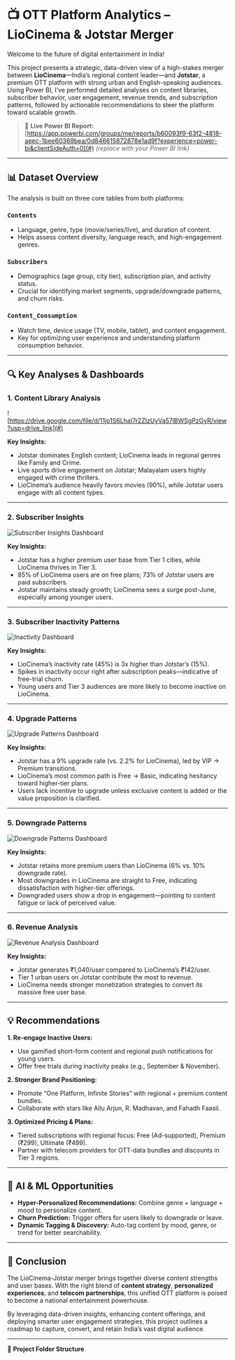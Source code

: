 # 📺 OTT Platform Analytics – LioCinema & Jotstar Merger

Welcome to the future of digital entertainment in India!

This project presents a strategic, data-driven view of a high-stakes merger between **LioCinema**—India’s regional content leader—and **Jotstar**, a premium OTT platform with strong urban and English-speaking audiences. Using Power BI, I’ve performed detailed analyses on content libraries, subscriber behavior, user engagement, revenue trends, and subscription patterns, followed by actionable recommendations to steer the platform toward scalable growth.

> 🔗 **Live Power BI Report:** [https://app.powerbi.com/groups/me/reports/b60093f9-63f2-4818-aeec-1bee60369bea/0d846615872878e1ad9f?experience=power-bi&clientSideAuth=0](#) *(replace with your Power BI link)*

---

## 📊 Dataset Overview

The analysis is built on three core tables from both platforms:

### `Contents`
- Language, genre, type (movie/series/live), and duration of content.
- Helps assess content diversity, language reach, and high-engagement genres.

### `Subscribers`
- Demographics (age group, city tier), subscription plan, and activity status.
- Crucial for identifying market segments, upgrade/downgrade patterns, and churn risks.

### `Content_Consumption`
- Watch time, device usage (TV, mobile, tablet), and content engagement.
- Key for optimizing user experience and understanding platform consumption behavior.

---

## 🔍 Key Analyses & Dashboards

### 1. **Content Library Analysis**
![https://drive.google.com/file/d/11jo1S6LhaI7r2ZlzUyVa57lBWSgPzGyR/view?usp=drive_link](#)

**Key Insights:**
- Jotstar dominates English content; LioCinema leads in regional genres like Family and Crime.
- Live sports drive engagement on Jotstar; Malayalam users highly engaged with crime thrillers.
- LioCinema’s audience heavily favors movies (90%), while Jotstar users engage with all content types.

---

### 2. **Subscriber Insights**
![Subscriber Insights Dashboard](#)

**Key Insights:**
- Jotstar has a higher premium user base from Tier 1 cities, while LioCinema thrives in Tier 3.
- 85% of LioCinema users are on free plans; 73% of Jotstar users are paid subscribers.
- Jotstar maintains steady growth; LioCinema sees a surge post-June, especially among younger users.

---

### 3. **Subscriber Inactivity Patterns**
![Inactivity Dashboard](#)

**Key Insights:**
- LioCinema’s inactivity rate (45%) is 3x higher than Jotstar’s (15%).
- Spikes in inactivity occur right after subscription peaks—indicative of free-trial churn.
- Young users and Tier 3 audiences are more likely to become inactive on LioCinema.

---

### 4. **Upgrade Patterns**
![Upgrade Patterns Dashboard](#)

**Key Insights:**
- Jotstar has a 9% upgrade rate (vs. 2.2% for LioCinema), led by VIP → Premium transitions.
- LioCinema’s most common path is Free → Basic, indicating hesitancy toward higher-tier plans.
- Users lack incentive to upgrade unless exclusive content is added or the value proposition is clarified.

---

### 5. **Downgrade Patterns**
![Downgrade Patterns Dashboard](#)

**Key Insights:**
- Jotstar retains more premium users than LioCinema (6% vs. 10% downgrade rate).
- Most downgrades in LioCinema are straight to Free, indicating dissatisfaction with higher-tier offerings.
- Downgraded users show a drop in engagement—pointing to content fatigue or lack of perceived value.

---

### 6. **Revenue Analysis**
![Revenue Analysis Dashboard](#)

**Key Insights:**
- Jotstar generates ₹1,040/user compared to LioCinema’s ₹142/user.
- Tier 1 urban users on Jotstar contribute the most to revenue.
- LioCinema needs stronger monetization strategies to convert its massive free user base.

---

## 💡 Recommendations

**1. Re-engage Inactive Users:**
- Use gamified short-form content and regional push notifications for young users.
- Offer free trials during inactivity peaks (e.g., September & November).

**2. Stronger Brand Positioning:**
- Promote “One Platform, Infinite Stories” with regional + premium content bundles.
- Collaborate with stars like Allu Arjun, R. Madhavan, and Fahadh Faasil.

**3. Optimized Pricing & Plans:**
- Tiered subscriptions with regional focus: Free (Ad-supported), Premium (₹299), Ultimate (₹499).
- Partner with telecom providers for OTT-data bundles and discounts in Tier 3 regions.

---

## 🚀 AI & ML Opportunities

- **Hyper-Personalized Recommendations:** Combine genre + language + mood to personalize content.
- **Churn Prediction:** Trigger offers for users likely to downgrade or leave.
- **Dynamic Tagging & Discovery:** Auto-tag content by mood, genre, or trend for better searchability.

---

## 🎯 Conclusion

The LioCinema-Jotstar merger brings together diverse content strengths and user bases. With the right blend of **content strategy**, **personalized experiences**, and **telecom partnerships**, this unified OTT platform is poised to become a national entertainment powerhouse.

By leveraging data-driven insights, enhancing content offerings, and deploying smarter user engagement strategies, this project outlines a roadmap to capture, convert, and retain India’s vast digital audience.

---

📁 **Project Folder Structure**

